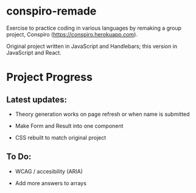 # conspiro-remade

Exercise to practice coding in various languages by remaking a group project, Conspiro (https://conspiro.herokuapp.com). 

Original project written in JavaScript and Handlebars; this version in JavaScript and React.

# Project Progress

## Latest updates:

* Theory generation works on page refresh or when name is submitted 

* Make Form and Result into one component

* CSS rebuilt to match original project

## To Do:

* WCAG / accesibility (ARIA)

* Add more answers to arrays
